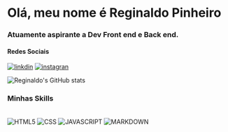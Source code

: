# Olá, meu nome é Reginaldo Pinheiro 

### Atuamente aspirante a Dev Front end e Back end.

#### Redes Sociais
[![linkdin](https://img.shields.io/badge/LinkedIn-0077B5?style=for-the-badge&logo=linkedin&logoColor=white)](https://www.linkedin.com/in/reginaldo-pinheiro-4aa385161/)
[![instagran](https://img.shields.io/badge/Instagram-E4405F?style=for-the-badge&logo=instagram&logoColor=white)](https://www.instagram.com/reginaldospinheiro/)

![Reginaldo's GitHub stats](https://github-readme-stats.vercel.app/api?username=reginaldospinheiro&show_icons=true&theme=merko)

### Minhas Skills

<div style="display: inline_block"><br/>
  <img align="center" alt="HTML5" src="https://img.shields.io/badge/HTML-239120?style=for-the-badge&logo=html5&logoColor=white" />
  <img align="center" alt="CSS" src="https://img.shields.io/badge/CSS3-1572B6?style=for-the-badge&logo=css3&logoColor=white" />
  <img align="center" alt="JAVASCRIPT" src="https://img.shields.io/badge/JavaScript-F7DF1E?style=for-the-badge&logo=javascript&logoColor=black" />
  <img align="center" alt="MARKDOWN" src="https://img.shields.io/badge/Markdown-000000?style=for-the-badge&logo=markdown&logoColor=whit" />
  
<div/>






